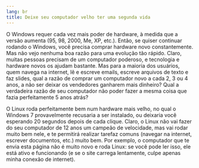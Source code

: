 ```yaml
---
lang: br
﻿title: Deixe seu computador velho ter uma segunda vida
---
```


O Windows requer cada vez mais poder de hardware, à medida que a versão aumenta (95, 98, 2000, Me, XP, etc.). Então, se quiser continuar rodando o Windows, você precisa comprar hardware novo constantemente. Mas não vejo nenhuma boa razão para uma evolução tão rápido. Claro, muitas pessoas precisam de um computador poderoso, e tecnologia e hardware novos os ajudam bastante. Mas para a maioria dos usuários, quem navega na internet, lê e escreve emails, escreve arquivos de texto e faz slides, qual a razão de comprar um computador novo a cada 2, 3 ou 4 anos, a não ser deixar os vendedores ganharem mais dinheiro? Qual a verdadeira razão de seu computador não poder fazer a mesma coisa que fazia perfeitamente 5 anos atrás?

O Linux roda perfeitamente bem num hardware mais velho, no qual o Windows 7 provavelmente recusaria a ser instalado, ou deixaria você esperando 20 segundos depois de cada clique. Claro, o Linux não vai fazer do seu computador de 12 anos um campeão de velocidade, mas vai rodar muito bem nele, e te permitirá realizar tarefaz comuns (navegar na internet, escrever documentos, etc.) muito bem. Por exemplo, o computador que te envia esta página não é muito novo e roda Linux: se você pode ler isso, ele está ativo e funcionando (e se o site carrega lentamente, culpe apenas minha conexão de internet).




